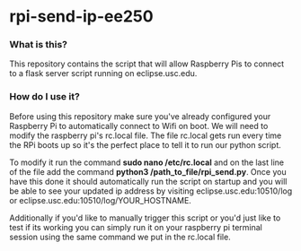 # rpi-send-ip-ee250
 
### What is this?
This repository contains the script that will allow Raspberry Pis to connect to a flask server script running on eclipse.usc.edu.

### How do I use it?
Before using this repository make sure you've already configured your Raspberry Pi to automatically connect to Wifi on boot. We will need to modify the raspberry pi's rc.local file. The file rc.local gets run every time the RPi boots up so it's the perfect place to tell it to run our python script. 

To modify it run the command __sudo nano /etc/rc.local__ and on the last line of the file add the command __python3 /path_to_file/rpi_send.py__. Once you have this done it should automatically run the script on startup and you will be able to see your updated ip address by visiting eclipse.usc.edu:10510/log or eclipse.usc.edu:10510/log/YOUR_HOSTNAME.

Additionally if you'd like to manually trigger this script or you'd just like to test if its working you can simply run it on your raspberry pi terminal session using the same command we put in the rc.local file.
